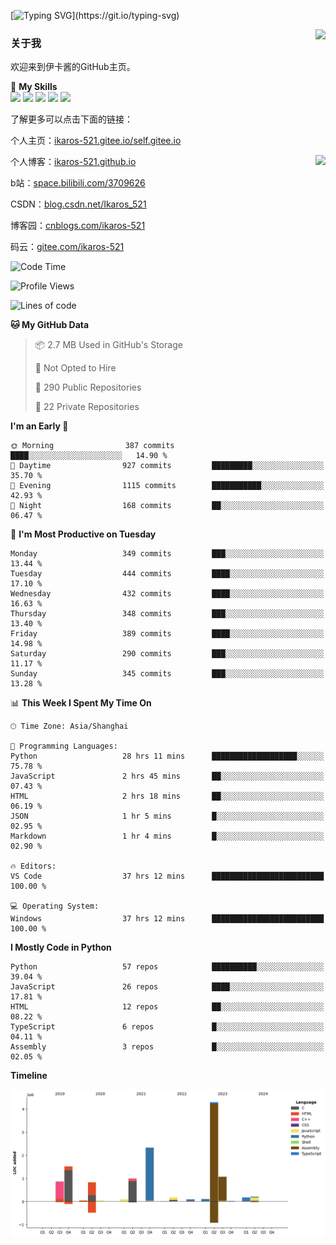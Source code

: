 [![Typing SVG](https://readme-typing-svg.herokuapp.com?size=25&duration=3000&color=8C43EA&vCenter=true&width=200&height=40&lines=Hi+Welcome+%F0%9F%91%8B%F0%9F%8F%BB;I'm+Love丶伊卡洛斯~~)](https://git.io/typing-svg)

<a href="#">
  <img align="right" src="https://github-readme-stats.vercel.app/api?username=Ikaros-521&count_private=true&show_icons=true&bg_color=15,f2f7fd,E0EAFC" />
</a>

### 关于我

欢迎来到伊卡酱的GitHub主页。

🌟 **My Skills**  
![](https://img.shields.io/badge/-C-A8B9CC?style=flat-square&logo=C&logoColor=fff)
![](https://img.shields.io/badge/-Python-3776AB?style=flat-square&logo=Python&logoColor=fff)
![](https://img.shields.io/badge/-JavaScript-F7DF1E?style=flat-square&logo=JavaScript&logoColor=fff)
![](https://img.shields.io/badge/-C++-00599C?style=flat-square&logo=Cpp&logoColor=fff)
![](https://img.shields.io/badge/-Linux-000000?style=flat-square&logo=Linux&logoColor=fff)

了解更多可以点击下面的链接：  

个人主页：[ikaros-521.gitee.io/self.gitee.io](https://ikaros-521.gitee.io/self.gitee.io/)  

<img align='right' src="https://github.com/Ikaros-521/Ikaros-521/assets/40910637/3a5e50bc-91dc-4aa5-b7a0-8b27ad1c2b33" height="330">

个人博客：[ikaros-521.github.io](https://ikaros-521.github.io/)  

b站：[space.bilibili.com/3709626](https://space.bilibili.com/3709626)  

CSDN：[blog.csdn.net/Ikaros_521](https://blog.csdn.net/Ikaros_521)  

博客园：[cnblogs.com/ikaros-521](https://www.cnblogs.com/ikaros-521)  

码云：[gitee.com/ikaros-521](https://gitee.com/ikaros-521)  


<!--START_SECTION:waka-->
![Code Time](http://img.shields.io/badge/Code%20Time-1%2C409%20hrs%2010%20mins-blue)

![Profile Views](http://img.shields.io/badge/Profile%20Views-3-blue)

![Lines of code](https://img.shields.io/badge/From%20Hello%20World%20I%27ve%20Written-12.9%20million%20lines%20of%20code-blue)

**🐱 My GitHub Data** 

> 📦 2.7 MB Used in GitHub's Storage 
 > 
> 🚫 Not Opted to Hire
 > 
> 📜 290 Public Repositories 
 > 
> 🔑 22 Private Repositories 
 > 
**I'm an Early 🐤** 

```text
🌞 Morning                387 commits         ████░░░░░░░░░░░░░░░░░░░░░   14.90 % 
🌆 Daytime                927 commits         █████████░░░░░░░░░░░░░░░░   35.70 % 
🌃 Evening                1115 commits        ███████████░░░░░░░░░░░░░░   42.93 % 
🌙 Night                  168 commits         ██░░░░░░░░░░░░░░░░░░░░░░░   06.47 % 
```
📅 **I'm Most Productive on Tuesday** 

```text
Monday                   349 commits         ███░░░░░░░░░░░░░░░░░░░░░░   13.44 % 
Tuesday                  444 commits         ████░░░░░░░░░░░░░░░░░░░░░   17.10 % 
Wednesday                432 commits         ████░░░░░░░░░░░░░░░░░░░░░   16.63 % 
Thursday                 348 commits         ███░░░░░░░░░░░░░░░░░░░░░░   13.40 % 
Friday                   389 commits         ████░░░░░░░░░░░░░░░░░░░░░   14.98 % 
Saturday                 290 commits         ███░░░░░░░░░░░░░░░░░░░░░░   11.17 % 
Sunday                   345 commits         ███░░░░░░░░░░░░░░░░░░░░░░   13.28 % 
```


📊 **This Week I Spent My Time On** 

```text
🕑︎ Time Zone: Asia/Shanghai

💬 Programming Languages: 
Python                   28 hrs 11 mins      ███████████████████░░░░░░   75.78 % 
JavaScript               2 hrs 45 mins       ██░░░░░░░░░░░░░░░░░░░░░░░   07.43 % 
HTML                     2 hrs 18 mins       ██░░░░░░░░░░░░░░░░░░░░░░░   06.19 % 
JSON                     1 hr 5 mins         █░░░░░░░░░░░░░░░░░░░░░░░░   02.95 % 
Markdown                 1 hr 4 mins         █░░░░░░░░░░░░░░░░░░░░░░░░   02.90 % 

🔥 Editors: 
VS Code                  37 hrs 12 mins      █████████████████████████   100.00 % 

💻 Operating System: 
Windows                  37 hrs 12 mins      █████████████████████████   100.00 % 
```

**I Mostly Code in Python** 

```text
Python                   57 repos            ██████████░░░░░░░░░░░░░░░   39.04 % 
JavaScript               26 repos            ████░░░░░░░░░░░░░░░░░░░░░   17.81 % 
HTML                     12 repos            ██░░░░░░░░░░░░░░░░░░░░░░░   08.22 % 
TypeScript               6 repos             █░░░░░░░░░░░░░░░░░░░░░░░░   04.11 % 
Assembly                 3 repos             █░░░░░░░░░░░░░░░░░░░░░░░░   02.05 % 
```



**Timeline**

![Lines of Code chart](https://raw.githubusercontent.com/Ikaros-521/Ikaros-521/main/assets/bar_graph.png)


<!--END_SECTION:waka-->


<!--
**Ikaros-521/Ikaros-521** is a ✨ _special_ ✨ repository because its `README.md` (this file) appears on your GitHub profile.

Here are some ideas to get you started:

- 🔭 I’m currently working on ...
- 🌱 I’m currently learning ...
- 👯 I’m looking to collaborate on ...
- 🤔 I’m looking for help with ...
- 💬 Ask me about ...
- 📫 How to reach me: ...
- 😄 Pronouns: ...
- ⚡ Fun fact: ...
-->
